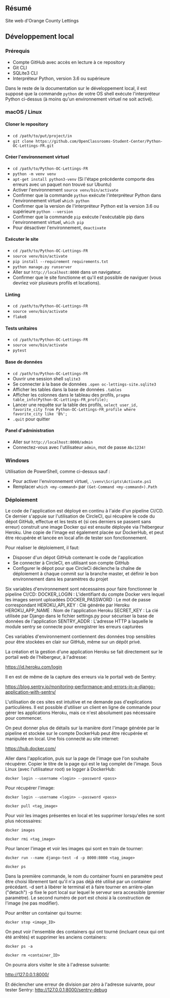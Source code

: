 ## Résumé

Site web d'Orange County Lettings

## Développement local

### Prérequis

- Compte GitHub avec accès en lecture à ce repository
- Git CLI
- SQLite3 CLI
- Interpréteur Python, version 3.6 ou supérieure

Dans le reste de la documentation sur le développement local, il est supposé que la commande `python` de votre OS shell exécute l'interpréteur Python ci-dessus (à moins qu'un environnement virtuel ne soit activé).

### macOS / Linux

#### Cloner le repository

- `cd /path/to/put/project/in`
- `git clone https://github.com/OpenClassrooms-Student-Center/Python-OC-Lettings-FR.git`

#### Créer l'environnement virtuel

- `cd /path/to/Python-OC-Lettings-FR`
- `python -m venv venv`
- `apt-get install python3-venv` (Si l'étape précédente comporte des erreurs avec un paquet non trouvé sur Ubuntu)
- Activer l'environnement `source venv/bin/activate`
- Confirmer que la commande `python` exécute l'interpréteur Python dans l'environnement virtuel
`which python`
- Confirmer que la version de l'interpréteur Python est la version 3.6 ou supérieure `python --version`
- Confirmer que la commande `pip` exécute l'exécutable pip dans l'environnement virtuel, `which pip`
- Pour désactiver l'environnement, `deactivate`

#### Exécuter le site

- `cd /path/to/Python-OC-Lettings-FR`
- `source venv/bin/activate`
- `pip install --requirement requirements.txt`
- `python manage.py runserver`
- Aller sur `http://localhost:8000` dans un navigateur.
- Confirmer que le site fonctionne et qu'il est possible de naviguer (vous devriez voir plusieurs profils et locations).

#### Linting

- `cd /path/to/Python-OC-Lettings-FR`
- `source venv/bin/activate`
- `flake8`

#### Tests unitaires

- `cd /path/to/Python-OC-Lettings-FR`
- `source venv/bin/activate`
- `pytest`

#### Base de données

- `cd /path/to/Python-OC-Lettings-FR`
- Ouvrir une session shell `sqlite3`
- Se connecter à la base de données `.open oc-lettings-site.sqlite3`
- Afficher les tables dans la base de données `.tables`
- Afficher les colonnes dans le tableau des profils, `pragma table_info(Python-OC-Lettings-FR_profile);`
- Lancer une requête sur la table des profils, `select user_id, favorite_city from
  Python-OC-Lettings-FR_profile where favorite_city like 'B%';`
- `.quit` pour quitter

#### Panel d'administration

- Aller sur `http://localhost:8000/admin`
- Connectez-vous avec l'utilisateur `admin`, mot de passe `Abc1234!`

### Windows

Utilisation de PowerShell, comme ci-dessus sauf :

- Pour activer l'environnement virtuel, `.\venv\Scripts\Activate.ps1` 
- Remplacer `which <my-command>` par `(Get-Command <my-command>).Path`

### Déploiement

Le code de l'application est déployé en continu à l'aide d'un pipeline CI/CD. Ce dernier s'appuie sur l'utilisation de CircleCI, qui récupère le code du dépot GitHub, effectue et les tests et (si ces derniers se passent sans erreur) construit une image Docker qui est ensuite déployée via l'hébergeur Heroku. Une copie de l'image est également placée sur DockerHub, et peut être récupérée et lancée en local afin de tester son fonctionnement.

Pour réaliser le déploiement, il faut:
- Disposer d'un dépot GitHub contenant le code de l'application
- Se connecter à CircleCI, en utilisant son compte GitHub
- Configurer le dépot pour que CircleCi déclenche la chaîne de déploiement à chaque commit sur la branche master, et définir le bon environnement dans les paramètres du projet

Six variables d'environnement sont nécessaires pour faire fonctionner le pipeline CI/CD:
DOCKER_LOGIN : L'identifiant du compte Docker vers lequel les images seront uploadées
DOCKER_PASSWORD : Le mot de passe correspondant
HEROKU_API_KEY : Clé générée par Heroku 
HEROKU_APP_NAME	: Nom de l'application Heroku
SECRET_KEY : La clé utilisée par Django dans le fichier settings.py pour sécuriser la base de données de l'application
SENTRY_ADDR	: L'adresse HTTP à laquelle le module sentry se connecte pour enregistrer les erreurs capturées

Ces variables d'environnement contiennent des données trop sensibles pour être stockées en clair sur GitHub, même sur un dépôt privé.

La création et la gestion d'une application Heroku se fait directement sur le portail web de l'hébergeur, à l'adresse:

https://id.heroku.com/login


Il en est de même de la capture des erreurs via le portail web de Sentry:

https://blog.sentry.io/monitoring-performance-and-errors-in-a-django-application-with-sentry/


L'utilisation de ces sites est intuitive et ne demande pas d'explications particulières. Il est possible d'utiliser un client en ligne de commande pour gérer les applications Heroku, mais ce n'est absolument pas nécessaire pour commencer.

On peut donner plus de détails sur la manière dont l'image générée par le pipeline et stockée sur le compte DockerHub peut être récupérée et manipulée en local.
Une fois connecté au site internet:

https://hub.docker.com/


Aller dans l'application, puis sur la page de l'image que l'on souhaite récupérer. Copier le titre de la page qui est le tag complet de l'image.
Sous Linux (avec l'utilisateur root) se logger à DockerHub:

`docker login --username <login> --password <pass>`


Pour récupérer l'image:

`docker login --username <login> --password <pass>`

`docker pull <tag_image>`


Pour voir les images présentes en local et les supprimer lorsqu'elles ne sont plus nécessaires:

`docker images`

`docker rmi <tag_image>`


Pour lancer l'image et voir les images qui sont en train de tourner:

`docker run --name django-test -d -p 8000:8000 <tag_image>`

`docker ps`


Dans la première commande, le nom du container fourni en paramètre peut être choisi librement tant qu'il n'a pas déjà été utilisé par un container précédant.
-d sert à libérer le terminal et à faire tourner en arrière-plan ("detach")
-p fixe le port local sur lequel le serveur sera accessible (premier paramètre). Le second numéro de port est choisi à la construction de l'image (ne pas modifier).

Pour arrêter un container qui tourne:

`docker stop <image_ID>`


On peut voir l'ensemble des containers qui ont tourné (incluant ceux qui ont été arrêtés) et supprimer les anciens containers:

`docker ps -a`

`docker rm <container_ID>`


On pourra alors visiter le site à l'adresse suivante:

http://127.0.0.1:8000/

Et déclencher une erreur de division par zéro à l'adresse suivante, pour tester Sentry:
http://127.0.0.1:8000/sentry-debug

